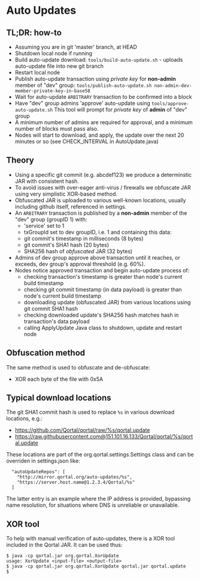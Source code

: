 # Auto Updates

## TL;DR: how-to

* Assuming you are in git 'master' branch, at HEAD
* Shutdown local node if running
* Build auto-update download: `tools/build-auto-update.sh` - uploads auto-update file into new git branch
* Restart local node
* Publish auto-update transaction using *private key* for **non-admin** member of "dev" group:
	`tools/publish-auto-update.sh non-admin-dev-member-private-key-in-base58`
* Wait for auto-update `ARBITRARY` transaction to be confirmed into a block
* Have "dev" group admins 'approve' auto-update using `tools/approve-auto-update.sh`
	This tool will prompt for *private key* of **admin** of "dev" group
* A minimum number of admins are required for approval, and a minimum number of blocks must pass also.
* Nodes will start to download, and apply, the update over the next 20 minutes or so (see CHECK_INTERVAL in AutoUpdate.java)

## Theory
* Using a specific git commit (e.g. abcdef123) we produce a determinstic JAR with consistent hash.
* To avoid issues with over-eager anti-virus / firewalls we obfuscate JAR using very simplistic XOR-based method.
* Obfuscated JAR is uploaded to various well-known locations, usually including github itself, referenced in settings.
* An `ARBITRARY` transaction is published by a **non-admin** member of the "dev" group (groupID 1) with:
	+ 'service' set to 1
	+ txGroupId set to dev groupID, i.e. 1 
and containing this data:
    + git commit's timestamp in milliseconds (8 bytes)
    + git commit's SHA1 hash (20 bytes)
    + SHA256 hash of *obfuscated* JAR (32 bytes)
* Admins of dev group approve above transaction until it reaches, or exceeds, dev group's approval threshold (e.g. 60%).
* Nodes notice approved transaction and begin auto-update process of:
    + checking transaction's timestamp is greater than node's current build timestamp
    + checking git commit timestamp (in data payload) is greater than node's current build timestamp
    + downloading update (obfuscated JAR) from various locations using git commit SHA1 hash
    + checking downloaded update's SHA256 hash matches hash in transaction's data payload
    + calling ApplyUpdate Java class to shutdown, update and restart node

## Obfuscation method
The same method is used to obfuscate and de-obfuscate:
* XOR each byte of the file with 0x5A

## Typical download locations
The git SHA1 commit hash is used to replace `%s` in various download locations, e.g.:
* https://github.com/Qortal/qortal/raw/%s/qortal.update
* https://raw.githubusercontent.com@151.101.16.133/Qortal/qortal/%s/qortal.update

These locations are part of the org.qortal.settings.Settings class and can be overriden in settings.json like:
```
  "autoUpdateRepos": [
    "http://mirror.qortal.org/auto-updates/%s",
    "https://server.host.name@1.2.3.4/Qortal/%s"
  ]
```
The latter entry is an example where the IP address is provided, bypassing name resolution, for situations where DNS is unreliable or unavailable.

## XOR tool
To help with manual verification of auto-updates, there is a XOR tool included in the Qortal JAR.
It can be used thus:
```
$ java -cp qortal.jar org.qortal.XorUpdate
usage: XorUpdate <input-file> <output-file>
$ java -cp qortal.jar org.qortal.XorUpdate qortal.jar qortal.update
$
```